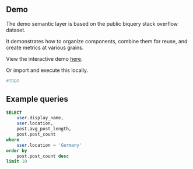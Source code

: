## Demo 

The demo semantic layer is based on the public biquery stack overflow dataset.

It demonstrates how to organize components, combine them for reuse, and create metrics at various grains.

View the interactive demo [here](TODO).

Or import and execute this locally.

```python
#TODO

```

## Example queries

```sql
SELECT
    user.display_name,
    user.location,
    post.avg_post_length,
    post.post_count
where 
    user.location = 'Germany'
order by
    post.post_count desc
limit 10
```